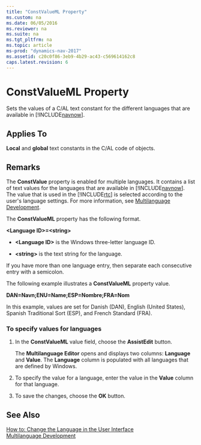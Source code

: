 ```yaml
---
title: "ConstValueML Property"
ms.custom: na
ms.date: 06/05/2016
ms.reviewer: na
ms.suite: na
ms.tgt_pltfrm: na
ms.topic: article
ms-prod: "dynamics-nav-2017"
ms.assetid: c20c0f86-3eb9-4b29-ac43-c569614162c8
caps.latest.revision: 6
---
```

# ConstValueML Property
Sets the values of a C\/AL text constant for the different languages that are available in [!INCLUDE[navnow](includes/navnow_md.md)].  
  
## Applies To  
 **Local** and **global** text constants in the C\/AL code of objects.  
  
## Remarks  
 The **ConstValue** property is enabled for multiple languages. It contains a list of text values for the languages that are available in [!INCLUDE[navnow](includes/navnow_md.md)]. The value that is used in the [!INCLUDE[rtc](includes/rtc_md.md)] is selected according to the user's language settings. For more information, see [Multilanguage Development](Multilanguage-Development.md).  
  
 The **ConstValueML** property has the following format.  
  
 **\<Language ID\>\=\<string\>**  
  
-   **\<Language ID\>** is the Windows three\-letter language ID.  
  
-   **\<string\>** is the text string for the language.  
  
 If you have more than one language entry, then separate each consecutive entry with a semicolon.  
  
 The following example illustrates a **ConstValueML** property value.  
  
 **DAN\=Navn;ENU\=Name;ESP\=Nombre;FRA\=Nom**  
  
 In this example, values are set for Danish \(DAN\), English \(United States\), Spanish Traditional Sort \(ESP\), and French Standard \(FRA\).  
  
### To specify values for languages  
  
1.  In the **ConstValueML** value field, choose the **AssistEdit** button.  
  
     The **Multilanguage Editor** opens and displays two columns: **Language** and **Value**. The **Language** column is populated with all languages that are defined by Windows.  
  
2.  To specify the value for a language, enter the value in the **Value** column for that language.  
  
3.  To save the changes, choose the **OK** button.  
  
## See Also  
 [How to: Change the Language in the User Interface](How%20to:%20Change%20the%20Language%20in%20the%20User%20Interface.md)   
 [Multilanguage Development](Multilanguage-Development.md)
